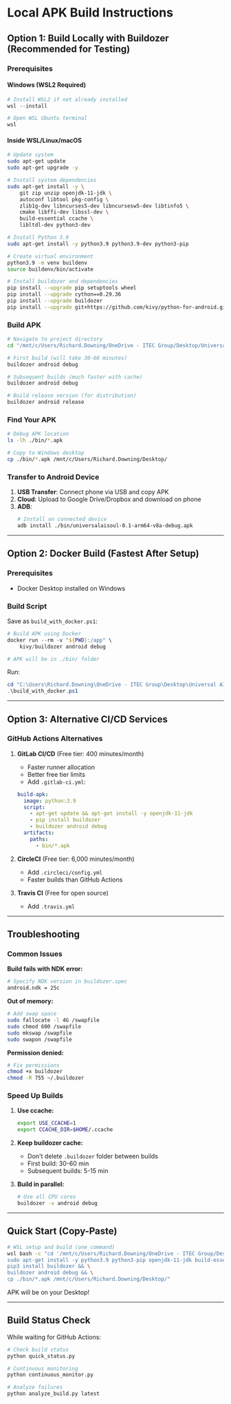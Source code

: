 # Local APK Build Instructions

## Option 1: Build Locally with Buildozer (Recommended for Testing)

### Prerequisites

#### Windows (WSL2 Required)
```powershell
# Install WSL2 if not already installed
wsl --install

# Open WSL Ubuntu terminal
wsl
```

#### Inside WSL/Linux/macOS
```bash
# Update system
sudo apt-get update
sudo apt-get upgrade -y

# Install system dependencies
sudo apt-get install -y \
    git zip unzip openjdk-11-jdk \
    autoconf libtool pkg-config \
    zlib1g-dev libncurses5-dev libncursesw5-dev libtinfo5 \
    cmake libffi-dev libssl-dev \
    build-essential ccache \
    libltdl-dev python3-dev

# Install Python 3.9
sudo apt-get install -y python3.9 python3.9-dev python3-pip

# Create virtual environment
python3.9 -m venv buildenv
source buildenv/bin/activate

# Install buildozer and dependencies
pip install --upgrade pip setuptools wheel
pip install --upgrade cython==0.29.36
pip install --upgrade buildozer
pip install --upgrade git+https://github.com/kivy/python-for-android.git@develop
```

### Build APK

```bash
# Navigate to project directory
cd "/mnt/c/Users/Richard.Downing/OneDrive - ITEC Group/Desktop/Universal AI Soul Unlimited"

# First build (will take 30-60 minutes)
buildozer android debug

# Subsequent builds (much faster with cache)
buildozer android debug

# Build release version (for distribution)
buildozer android release
```

### Find Your APK

```bash
# Debug APK location
ls -lh ./bin/*.apk

# Copy to Windows desktop
cp ./bin/*.apk /mnt/c/Users/Richard.Downing/Desktop/
```

### Transfer to Android Device

1. **USB Transfer**: Connect phone via USB and copy APK
2. **Cloud**: Upload to Google Drive/Dropbox and download on phone
3. **ADB**: 
   ```bash
   # Install on connected device
   adb install ./bin/universalaisoul-0.1-arm64-v8a-debug.apk
   ```

---

## Option 2: Docker Build (Fastest After Setup)

### Prerequisites
- Docker Desktop installed on Windows

### Build Script

Save as `build_with_docker.ps1`:

```powershell
# Build APK using Docker
docker run --rm -v "${PWD}:/app" \
    kivy/buildozer android debug

# APK will be in ./bin/ folder
```

Run:
```powershell
cd "C:\Users\Richard.Downing\OneDrive - ITEC Group\Desktop\Universal AI Soul Unlimited"
.\build_with_docker.ps1
```

---

## Option 3: Alternative CI/CD Services

### GitHub Actions Alternatives

1. **GitLab CI/CD** (Free tier: 400 minutes/month)
   - Faster runner allocation
   - Better free tier limits
   - Add `.gitlab-ci.yml`:
   ```yaml
   build-apk:
     image: python:3.9
     script:
       - apt-get update && apt-get install -y openjdk-11-jdk
       - pip install buildozer
       - buildozer android debug
     artifacts:
       paths:
         - bin/*.apk
   ```

2. **CircleCI** (Free tier: 6,000 minutes/month)
   - Add `.circleci/config.yml`
   - Faster builds than GitHub Actions

3. **Travis CI** (Free for open source)
   - Add `.travis.yml`

---

## Troubleshooting

### Common Issues

**Build fails with NDK error:**
```bash
# Specify NDK version in buildozer.spec
android.ndk = 25c
```

**Out of memory:**
```bash
# Add swap space
sudo fallocate -l 4G /swapfile
sudo chmod 600 /swapfile
sudo mkswap /swapfile
sudo swapon /swapfile
```

**Permission denied:**
```bash
# Fix permissions
chmod +x buildozer
chmod -R 755 ~/.buildozer
```

### Speed Up Builds

1. **Use ccache:**
   ```bash
   export USE_CCACHE=1
   export CCACHE_DIR=$HOME/.ccache
   ```

2. **Keep buildozer cache:**
   - Don't delete `.buildozer` folder between builds
   - First build: 30-60 min
   - Subsequent builds: 5-15 min

3. **Build in parallel:**
   ```bash
   # Use all CPU cores
   buildozer -v android debug
   ```

---

## Quick Start (Copy-Paste)

```bash
# WSL setup and build (one command)
wsl bash -c "cd '/mnt/c/Users/Richard.Downing/OneDrive - ITEC Group/Desktop/Universal AI Soul Unlimited' && \
sudo apt-get install -y python3.9 python3-pip openjdk-11-jdk build-essential && \
pip3 install buildozer && \
buildozer android debug && \
cp ./bin/*.apk /mnt/c/Users/Richard.Downing/Desktop/"
```

APK will be on your Desktop!

---

## Build Status Check

While waiting for GitHub Actions:
```bash
# Check build status
python quick_status.py

# Continuous monitoring
python continuous_monitor.py

# Analyze failures
python analyze_build.py latest
```
